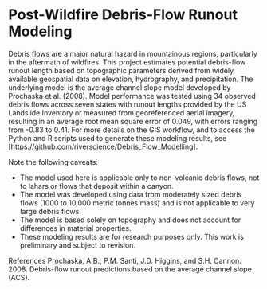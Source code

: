 # Post-Wildfire Debris-Flow Runout Modeling

Debris flows are a major natural hazard in mountainous regions, particularly in the aftermath of wildfires. This project estimates potential debris-flow runout length based on topographic parameters derived from widely available geospatial data on elevation, hydrography, and
precipitation. The underlying model is the average channel slope model developed by Prochaska et al. (2008). Model performance was tested using 34 observed debris flows across seven states with runout lengths provided by the US Landslide Inventory or measured from georeferenced aerial imagery, resulting in an average root mean square error of 0.049, with errors ranging from -0.83 to 0.41. For more details on the GIS workflow, and to access the Python and R scripts used to generate these modeling results, see [https://github.com/riverscience/Debris_Flow_Modelling].


Note the following caveats:

 

* The model used here is applicable only to non-volcanic debris flows, not to lahars or flows that deposit within a canyon.
* The model was developed using data from moderately sized debris flows (1000 to 10,000 metric tonnes mass) and is not applicable to very large debris flows.
* The model is based solely on topography and does not account for differences in material properties.
* These modeling results are for research purposes only. This work is preliminary and subject to revision.


References
Prochaska, A.B., P.M. Santi, J.D. Higgins, and S.H. Cannon. 2008. Debris-flow runout
predictions based on the average channel slope (ACS).
